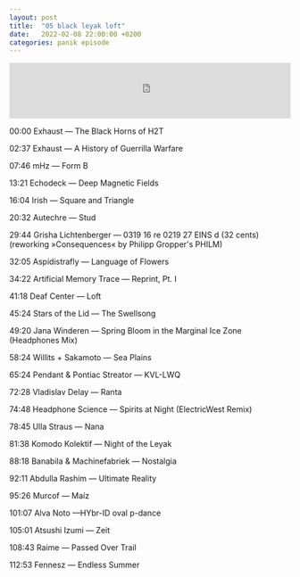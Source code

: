 ```yaml
---
layout: post
title:  "05 black leyak loft"
date:   2022-02-08 22:00:00 +0200
categories: panik episode
---
```

<iframe height="100" width="100%" scrolling="no" frameborder="no" src="https://www.radiopanik.org/emissions/oorsmeer/05-black-leyak-loft/embed/14063/" ></iframe>




00:00 Exhaust — The Black Horns of H2T

02:37 Exhaust — A History of Guerrilla Warfare

07:46 mHz — Form B

13:21 Echodeck — Deep Magnetic Fields

16:04 Irish — Square and Triangle

20:32 Autechre — Stud

29:44 Grisha Lichtenberger — 0319 16 re 0219 27 EINS d (32 cents) (reworking »Consequences« by Philipp Gropper's PHILM)

32:05 Aspidistrafly — Language of Flowers

34:22 Artificial Memory Trace — Reprint, Pt. I

41:18 Deaf Center — Loft

45:24 Stars of the Lid — The Swellsong

49:20 Jana Winderen — Spring Bloom in the Marginal Ice Zone (Headphones Mix)

58:24 Willits + Sakamoto — Sea Plains

65:24 Pendant & Pontiac Streator — KVL-LWQ

72:28 Vladislav Delay — Ranta

74:48 Headphone Science — Spirits at Night (ElectricWest Remix)

78:45 Ulla Straus — Nana

81:38 Komodo Kolektif — Night of the Leyak

88:18 Banabila & Machinefabriek — Nostalgia

92:11 Abdulla Rashim — Ultimate Reality

95:26 Murcof — Maíz

101:07 Alva Noto —HYbr-ID oval p-dance

105:01 Atsushi Izumi — Zeit

108:43 Raime — Passed Over Trail

112:53 Fennesz — Endless Summer
